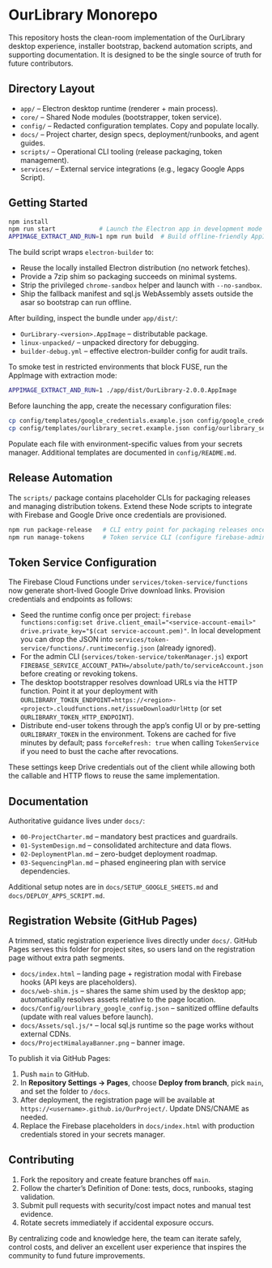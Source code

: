 # OurLibrary Monorepo

This repository hosts the clean-room implementation of the OurLibrary desktop experience, installer bootstrap, backend automation scripts, and supporting documentation. It is designed to be the single source of truth for future contributors.

## Directory Layout

- `app/` – Electron desktop runtime (renderer + main process).
- `core/` – Shared Node modules (bootstrapper, token service).
- `config/` – Redacted configuration templates. Copy and populate locally.
- `docs/` – Project charter, design specs, deployment/runbooks, and agent guides.
- `scripts/` – Operational CLI tooling (release packaging, token management).
- `services/` – External service integrations (e.g., legacy Google Apps Script).

## Getting Started

```bash
npm install
npm run start            # Launch the Electron app in development mode
APPIMAGE_EXTRACT_AND_RUN=1 npm run build  # Build offline-friendly AppImage
```

The build script wraps `electron-builder` to:

- Reuse the locally installed Electron distribution (no network fetches).
- Provide a 7zip shim so packaging succeeds on minimal systems.
- Strip the privileged `chrome-sandbox` helper and launch with `--no-sandbox`.
- Ship the fallback manifest and sql.js WebAssembly assets outside the asar so bootstrap can run offline.

After building, inspect the bundle under `app/dist/`:

- `OurLibrary-<version>.AppImage` – distributable package.
- `linux-unpacked/` – unpacked directory for debugging.
- `builder-debug.yml` – effective electron-builder config for audit trails.

To smoke test in restricted environments that block FUSE, run the AppImage with extraction mode:

```bash
APPIMAGE_EXTRACT_AND_RUN=1 ./app/dist/OurLibrary-2.0.0.AppImage
```

Before launching the app, create the necessary configuration files:

```bash
cp config/templates/google_credentials.example.json config/google_credentials.json
cp config/templates/ourlibrary_secret.example.json config/ourlibrary_secret.json
```

Populate each file with environment-specific values from your secrets manager. Additional templates are documented in `config/README.md`.

## Release Automation

The `scripts/` package contains placeholder CLIs for packaging releases and managing distribution tokens. Extend these Node scripts to integrate with Firebase and Google Drive once credentials are provisioned.

```bash
npm run package-release   # CLI entry point for packaging releases once scripts are filled in
npm run manage-tokens     # Token service CLI (configure firebase-admin credentials)
```

## Token Service Configuration

The Firebase Cloud Functions under `services/token-service/functions` now generate short-lived Google Drive download links. Provision credentials and endpoints as follows:

- Seed the runtime config once per project: `firebase functions:config:set drive.client_email="<service-account-email>" drive.private_key="$(cat service-account.pem)"`. In local development you can drop the JSON into `services/token-service/functions/.runtimeconfig.json` (already ignored).
- For the admin CLI (`services/token-service/tokenManager.js`) export `FIREBASE_SERVICE_ACCOUNT_PATH=/absolute/path/to/serviceAccount.json` before creating or revoking tokens.
- The desktop bootstrapper resolves download URLs via the HTTP function. Point it at your deployment with `OURLIBRARY_TOKEN_ENDPOINT=https://<region>-<project>.cloudfunctions.net/issueDownloadUrlHttp` (or set `OURLIBRARY_TOKEN_HTTP_ENDPOINT`).
- Distribute end-user tokens through the app’s config UI or by pre-setting `OURLIBRARY_TOKEN` in the environment. Tokens are cached for five minutes by default; pass `forceRefresh: true` when calling `TokenService` if you need to bust the cache after revocations.

These settings keep Drive credentials out of the client while allowing both the callable and HTTP flows to reuse the same implementation.

## Documentation

Authoritative guidance lives under `docs/`:

- `00-ProjectCharter.md` – mandatory best practices and guardrails.
- `01-SystemDesign.md` – consolidated architecture and data flows.
- `02-DeploymentPlan.md` – zero-budget deployment roadmap.
- `03-SequencingPlan.md` – phased engineering plan with service dependencies.

Additional setup notes are in `docs/SETUP_GOOGLE_SHEETS.md` and `docs/DEPLOY_APPS_SCRIPT.md`.

## Registration Website (GitHub Pages)

A trimmed, static registration experience lives directly under `docs/`. GitHub Pages serves this folder for project sites, so users land on the registration page without extra path segments.

- `docs/index.html` – landing page + registration modal with Firebase hooks (API keys are placeholders).
- `docs/web-shim.js` – shares the same shim used by the desktop app; automatically resolves assets relative to the page location.
- `docs/Config/ourlibrary_google_config.json` – sanitized offline defaults (update with real values before launch).
- `docs/Assets/sql.js/*` – local sql.js runtime so the page works without external CDNs.
- `docs/ProjectHimalayaBanner.png` – banner image.

To publish it via GitHub Pages:

1. Push `main` to GitHub.
2. In **Repository Settings → Pages**, choose **Deploy from branch**, pick `main`, and set the folder to `/docs`.
3. After deployment, the registration page will be available at `https://<username>.github.io/OurProject/`. Update DNS/CNAME as needed.
4. Replace the Firebase placeholders in `docs/index.html` with production credentials stored in your secrets manager.

## Contributing

1. Fork the repository and create feature branches off `main`.
2. Follow the charter’s Definition of Done: tests, docs, runbooks, staging validation.
3. Submit pull requests with security/cost impact notes and manual test evidence.
4. Rotate secrets immediately if accidental exposure occurs.

By centralizing code and knowledge here, the team can iterate safely, control costs, and deliver an excellent user experience that inspires the community to fund future improvements.

